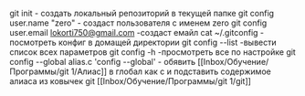 git init	- создать локальный репозиторий в текущей папке
git config user.name "zero"		- создаст пользователя с именем zero
git config user.email lokorti750@gmail.com	-создаст емайл
cat ~/.gitconfig	- посмотреть конфиг в домащей директории
git config --list 		-вывести список всех параметров
git config -h		-просмотреть все по настройке
git config --global alias.c	'config --global'	- обявить [[Inbox/Обучение/Программы/git 1/Алиас]] в глобал как c и подставить содержимое алиаса из ковычек
git
[[Inbox/Обучение/Программы/git 1/git]]